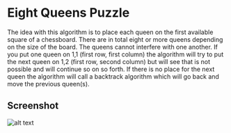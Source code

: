 Eight Queens Puzzle
=============
The idea with this algorithm is to place each queen on the first available square of a chessboard. There are in total eight or more queens depending on the size of the board. The queens cannot interfere with one another. If you put one queen on 1,1 (first row, first column) the algorithm will try to put the next queen on 1,2 (first row, second column) but will see that is not possible and will continue so on so forth. If there is no place for the next queen the algorithm will call a backtrack algorithm which will go back and move the previous queen(s).

## Screenshot
![alt text](https://raw.githubusercontent.com/teodorostlund/java-algorithms/master/eight_queens_puzzle/screenshot.png "Eight Queens Puzzle in terminal")
